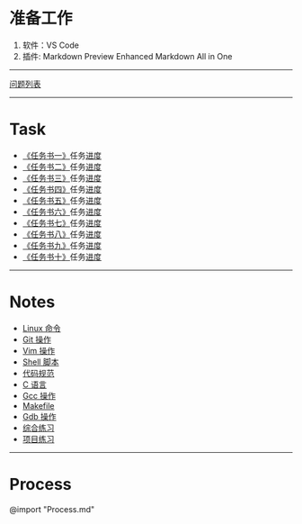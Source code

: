 
# 准备工作
1. 软件：VS Code
2. 插件:
    Markdown Preview Enhanced
    Markdown All in One

---
[问题列表](Issues/List.md)

---
# Task
* [《任务书一》](Task1/Task.md)任务[进度](Process.md#Task1)
* [《任务书二》](Task2/Task.md)任务[进度](Process.md#Task2)
* [《任务书三》](Task3/Task.md)任务[进度](Process.md#Task3)
* [《任务书四》](Task4/Task.md)任务[进度](Process.md#Task4)
* [《任务书五》](Task5/Task.md)任务[进度](Process.md#Task5)
* [《任务书六》](Task6/Task.md)任务[进度](Process.md#Task6)
* [《任务书七》](Task7/Task.md)任务[进度](Process.md#Task7)
* [《任务书八》](Task8/Task.md)任务[进度](Process.md#Task8)
* [《任务书九》](Task9/Task.md)任务[进度](Process.md#Task9)
* [《任务书十》](Task10/Task.md)任务[进度](Process.md#Task10)

---
# Notes
* [Linux 命令](Task1/Note/Linux.md)
* [Git 操作](Task2/Note/Git.md)
* [Vim 操作](Task2/Note/Vim.md)
* [Shell 脚本](Task4/Note/Shell.md)
* [代码规范](Task7/Note/Rule.md)
* [C 语言](Task8/Note/C.md)
* [Gcc 操作](Task5/Note/Gcc.md)
* [Makefile](Task5/Note/Makefile.md)
* [Gdb 操作](Task6/Note/Gdb.md)
* [综合练习](Task9/Note/training.md)
* [项目练习](Task10/Note/training.md)

---
# Process
@import "Process.md"

